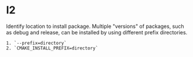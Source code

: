 # I2

Identify location to install package. Multiple "versions" of packages, such as 
debug and release, can be installed by 
using different prefix directories.

    1. `--prefix=directory`
    2. `CMAKE_INSTALL_PREFIX=directory`
